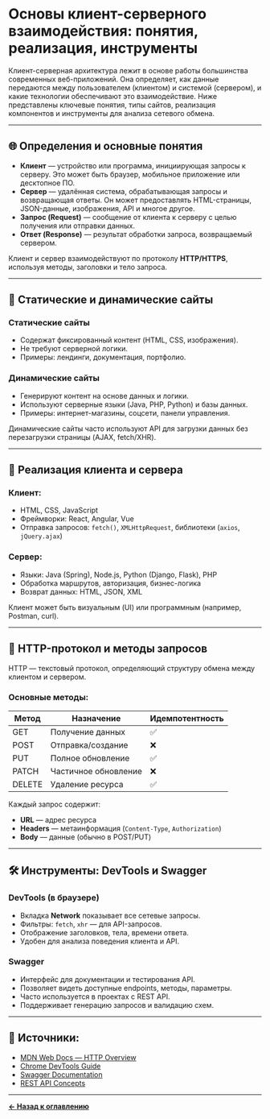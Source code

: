# Основы клиент-серверного взаимодействия: понятия, реализация, инструменты

Клиент-серверная архитектура лежит в основе работы большинства современных веб-приложений. Она определяет, как данные передаются между пользователем (клиентом) и системой (сервером), и какие технологии обеспечивают это взаимодействие. Ниже представлены ключевые понятия, типы сайтов, реализация компонентов и инструменты для анализа сетевого обмена.

---

## 🌐 Определения и основные понятия

- **Клиент** — устройство или программа, инициирующая запросы к серверу. Это может быть браузер, мобильное приложение или десктопное ПО.
- **Сервер** — удалённая система, обрабатывающая запросы и возвращающая ответы. Он может предоставлять HTML-страницы, JSON-данные, изображения, API и многое другое.
- **Запрос (Request)** — сообщение от клиента к серверу с целью получения или отправки данных.
- **Ответ (Response)** — результат обработки запроса, возвращаемый сервером.

Клиент и сервер взаимодействуют по протоколу **HTTP/HTTPS**, используя методы, заголовки и тело запроса.

---

## 🧱 Статические и динамические сайты

### Статические сайты
- Содержат фиксированный контент (HTML, CSS, изображения).
- Не требуют серверной логики.
- Примеры: лендинги, документация, портфолио.

### Динамические сайты
- Генерируют контент на основе данных и логики.
- Используют серверные языки (Java, PHP, Python) и базы данных.
- Примеры: интернет-магазины, соцсети, панели управления.

Динамические сайты часто используют API для загрузки данных без перезагрузки страницы (AJAX, fetch/XHR).

---

## 🧩 Реализация клиента и сервера

### Клиент:
- HTML, CSS, JavaScript
- Фреймворки: React, Angular, Vue
- Отправка запросов: `fetch()`, `XMLHttpRequest`, библиотеки (`axios`, `jQuery.ajax`)

### Сервер:
- Языки: Java (Spring), Node.js, Python (Django, Flask), PHP
- Обработка маршрутов, авторизация, бизнес-логика
- Возврат данных: HTML, JSON, XML

Клиент может быть визуальным (UI) или программным (например, Postman, curl).

---

## 📡 HTTP-протокол и методы запросов

HTTP — текстовый протокол, определяющий структуру обмена между клиентом и сервером.

### Основные методы:
| Метод   | Назначение             | Идемпотентность |
|---------|------------------------|-----------------|
| GET     | Получение данных       | ✅              |
| POST    | Отправка/создание      | ❌              |
| PUT     | Полное обновление      | ✅              |
| PATCH   | Частичное обновление   | ❌              |
| DELETE  | Удаление ресурса       | ✅              |

Каждый запрос содержит:
- **URL** — адрес ресурса
- **Headers** — метаинформация (`Content-Type`, `Authorization`)
- **Body** — данные (обычно в POST/PUT)

---

## 🛠️ Инструменты: DevTools и Swagger

### DevTools (в браузере)
- Вкладка **Network** показывает все сетевые запросы.
- Фильтры: `fetch`, `xhr` — для API-запросов.
- Отображение заголовков, тела, времени ответа.
- Удобен для анализа поведения клиента и API.

### Swagger
- Интерфейс для документации и тестирования API.
- Позволяет видеть доступные endpoints, методы, параметры.
- Часто используется в проектах с REST API.
- Поддерживает генерацию запросов и валидацию схем.

---

## 🔗 Источники:
- [MDN Web Docs — HTTP Overview](https://developer.mozilla.org/en-US/docs/Web/HTTP)
- [Chrome DevTools Guide](https://developer.chrome.com/docs/devtools/network/)
- [Swagger Documentation](https://swagger.io/docs/)
- [REST API Concepts](https://restfulapi.net/)

---
[**← Назад к оглавлению**](../../README.md)
